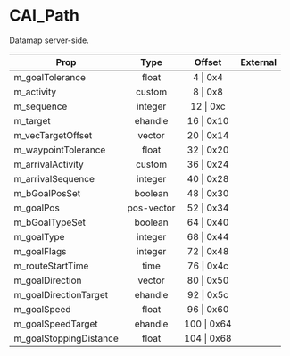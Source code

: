 # CAI_Path
Datamap server-side.

|Prop|Type|Offset|External|
|---|:-:|:-:|--:|
|m_goalTolerance|float|4 \| 0x4||
|m_activity|custom|8 \| 0x8||
|m_sequence|integer|12 \| 0xc||
|m_target|ehandle|16 \| 0x10||
|m_vecTargetOffset|vector|20 \| 0x14||
|m_waypointTolerance|float|32 \| 0x20||
|m_arrivalActivity|custom|36 \| 0x24||
|m_arrivalSequence|integer|40 \| 0x28||
|m_bGoalPosSet|boolean|48 \| 0x30||
|m_goalPos|pos-vector|52 \| 0x34||
|m_bGoalTypeSet|boolean|64 \| 0x40||
|m_goalType|integer|68 \| 0x44||
|m_goalFlags|integer|72 \| 0x48||
|m_routeStartTime|time|76 \| 0x4c||
|m_goalDirection|vector|80 \| 0x50||
|m_goalDirectionTarget|ehandle|92 \| 0x5c||
|m_goalSpeed|float|96 \| 0x60||
|m_goalSpeedTarget|ehandle|100 \| 0x64||
|m_goalStoppingDistance|float|104 \| 0x68||

